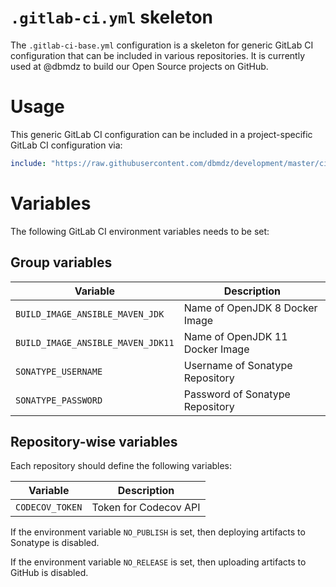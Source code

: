 # `.gitlab-ci.yml` skeleton

The `.gitlab-ci-base.yml` configuration is a skeleton for generic GitLab CI
configuration that can be included in various repositories. It is currently
used at @dbmdz to build our Open Source projects on GitHub.

# Usage

This generic GitLab CI configuration can be included in a project-specific
GitLab CI configuration via:

```yml
include: "https://raw.githubusercontent.com/dbmdz/development/master/ci/.gitlab-ci-base.yml"
```

# Variables

The following GitLab CI environment variables needs to be set:

## Group variables

| Variable                          | Description
| --------------------------------- | -------------------------------
| `BUILD_IMAGE_ANSIBLE_MAVEN_JDK`   | Name of OpenJDK 8 Docker Image
| `BUILD_IMAGE_ANSIBLE_MAVEN_JDK11` | Name of OpenJDK 11 Docker Image
| `SONATYPE_USERNAME`               | Username of Sonatype Repository
| `SONATYPE_PASSWORD`               | Password of Sonatype Repository

## Repository-wise variables

Each repository should define the following variables:

| Variable                          | Description
| --------------------------------- | ---------------------
| `CODECOV_TOKEN`                   | Token for Codecov API

If the environment variable `NO_PUBLISH` is set, then deploying artifacts to
Sonatype is disabled.

If the environment variable `NO_RELEASE` is set, then uploading artifacts to
GitHub is disabled.